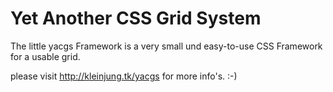 Yet Another CSS Grid System
=====
The little yacgs Framework is a very small und easy-to-use CSS Framework for a usable grid. 


please visit http://kleinjung.tk/yacgs for more info's. :-)
